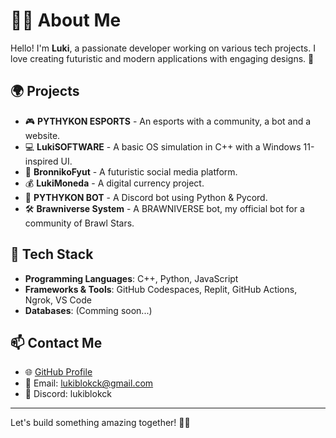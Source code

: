 # 👨‍💻 About Me

Hello! I'm **Luki**, a passionate developer working on various tech projects. I love creating futuristic and modern applications with engaging designs. 🚀

## 🌍 Projects

- 🎮 **PYTHYKON ESPORTS** - An esports with a community, a bot and a website.
- 💻 **LukiSOFTWARE** - A basic OS simulation in C++ with a Windows 11-inspired UI.
- 📱 **BronnikoFyut** - A futuristic social media platform.
- 💰 **LukiMoneda** - A digital currency project.
- 🤖 **PYTHYKON BOT** - A Discord bot using Python & Pycord.
- 🛠 **Brawniverse System** - A BRAWNIVERSE bot, my official bot for a community of Brawl Stars.

## 🔧 Tech Stack

- **Programming Languages**: C++, Python, JavaScript
- **Frameworks & Tools**: GitHub Codespaces, Replit, GitHub Actions, Ngrok, VS Code
- **Databases**: (Comming soon...)

## 📫 Contact Me

- 🌐 [GitHub Profile](https://github.com/lukiblokck)
- 📨 Email: lukiblokck@gmail.com
- 💬 Discord: lukiblokck

---

Let's build something amazing together! 🚀🔥
